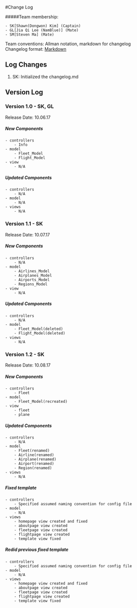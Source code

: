 #Change Log

#####Team membership:  

    - SK[Shawn(Dongwon) Kim] (Captain)
    - GL[Jia Qi Lee (NamBlue)] (Mate)
    - SM[Steven Ma] (Mate)

Team conventions: Allman notation, markdown for changelog  
Changelog format: [Markdown](https://github.com/adam-p/markdown-here/wiki/Markdown-Cheatsheet) 

## Log Changes
1. SK: Initialized the changelog.md 

## Version Log
### Version 1.0 - SK, GL
Release Date: 10.06.17

##### New Components
    - controllers     
        - Info
    - model     
        - Fleet_Model
        - Flight_Model
    - view
        - N/A
    
##### Updated Components
    - controllers
        - N/A
    - model
        - N/A
    - views
        - N/A

### Version 1.1 - SK
Release Date: 10.07.17

##### New Components
    - controllers     
        - N/A
    - model     
        - Airlines_Model
        - Airplanes_Model
        - Airports_Model
        - Regions_Model
    - view
        - N/A
    
##### Updated Components
    - controllers
        - N/A
    - model
        - Fleet_Model(deleted)
        - Flight_Model(deleted)
    - views
        - N/A

### Version 1.2 - SK
Release Date: 10.08.17

##### New Components
    - controllers     
        - Fleet
    - model
        - Fleet_Model(recreated)
    - view
        - fleet
        - plane
    
##### Updated Components
    - controllers
        - N/A
    - model
        - Fleet(renamed)
        - Airline(renamed)
        - Airplane(renamed)
        - Airport(renamed)
        - Region(renamed)
    - views
        - N/A

##### Fixed template
    - controllers
        - Specified assumed naming convention for config file
    - model
        - N/A
    - views
        - homepage view created and fixed
        - aboutpage view created
        - fleetpage view created
        - flightpage view created
        - template view fixed

##### Redid previous fixed template
    - controllers
        - Specified assumed naming convention for config file
    - model
        - N/A
    - views
        - homepage view created and fixed
        - aboutpage view created
        - fleetpage view created
        - flightpage view created
        - template view fixed